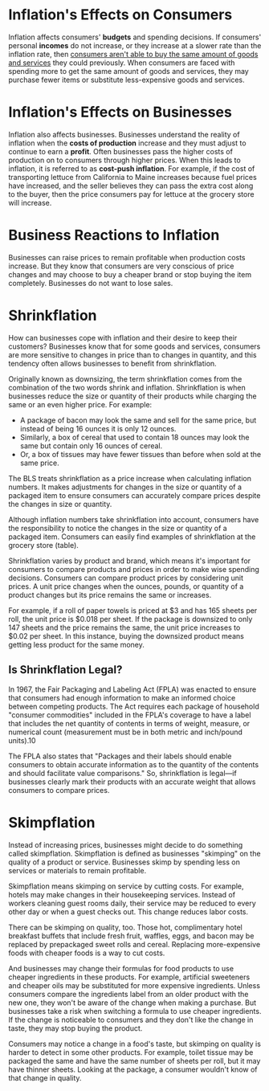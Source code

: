 # Inflation's Effects on Consumers
Inflation affects consumers' **budgets** and spending decisions. If consumers' personal **incomes** do not increase, or they increase at a slower rate than the inflation rate, then [consumers aren't able to buy the same amount of goods and services](https://www.stlouisfed.org/publications/page-one-economics/2024/03/01/the-inflation-rate-is-falling-but-prices-are-not) they could previously. When consumers are faced with spending more to get the same amount of goods and services, they may purchase fewer items or substitute less-expensive goods and services.

# Inflation's Effects on Businesses
Inflation also affects businesses. Businesses understand the reality of inflation when the **costs of production** increase and they must adjust to continue to earn a **profit**. Often businesses pass the higher costs of production on to consumers through higher prices. When this leads to inflation, it is referred to as **cost-push inflation**. For example, if the cost of transporting lettuce from California to Maine increases because fuel prices have increased, and the seller believes they can pass the extra cost along to the buyer, then the price consumers pay for lettuce at the grocery store will increase.

# Business Reactions to Inflation
Businesses can raise prices to remain profitable when production costs increase. But they know that consumers are very conscious of price changes and may choose to buy a cheaper brand or stop buying the item completely. Businesses do not want to lose sales.

# Shrinkflation
How can businesses cope with inflation and their desire to keep their customers? Businesses know that for some goods and services, consumers are more sensitive to changes in price than to changes in quantity, and this tendency often allows businesses to benefit from shrinkflation.

Originally known as downsizing, the term shrinkflation comes from the combination of the two words shrink and inflation. Shrinkflation is when businesses reduce the size or quantity of their products while charging the same or an even higher price. For example:

* A package of bacon may look the same and sell for the same price, but instead of being 16 ounces it is only 12 ounces.
* Similarly, a box of cereal that used to contain 18 ounces may look the same but contain only 16 ounces of cereal.
* Or, a box of tissues may have fewer tissues than before when sold at the same price.

The BLS treats shrinkflation as a price increase when calculating inflation numbers. It makes adjustments for changes in the size or quantity of a packaged item to ensure consumers can accurately compare prices despite the changes in size or quantity.

Although inflation numbers take shrinkflation into account, consumers have the responsibility to notice the changes in the size or quantity of a packaged item. Consumers can easily find examples of shrinkflation at the grocery store (table).

Shrinkflation varies by product and brand, which means it's important for consumers to compare products and prices in order to make wise spending decisions. Con­­sumers can compare product prices by considering unit prices. A unit price changes when the ounces, pounds, or quantity of a product changes but its price remains the same or increases.

For example, if a roll of paper towels is priced at $3 and has 165 sheets per roll, the unit price is $0.018 per sheet. If the package is downsized to only 147 sheets and the price remains the same, the unit price increases to $0.02 per sheet. In this instance, buying the downsized product means getting less product for the same money.

## Is Shrinkflation Legal?
In 1967, the Fair Packaging and Labeling Act (FPLA) was enacted to ensure that consumers had enough information to make an informed choice between competing products. The Act requires each package of household "consumer commodities" included in the FPLA's coverage to have a label that includes the net quantity of contents in terms of weight, measure, or numerical count (measurement must be in both metric and inch/pound units).10

The FPLA also states that "Packages and their labels should enable consumers to obtain accurate information as to the quantity of the contents and should facilitate value comparisons." So, shrinkflation is legal—if businesses clearly mark their products with an accurate weight that allows consumers to compare prices.

# Skimpflation
Instead of increasing prices, businesses might decide to do something called skimpflation. Skimpflation is defined as businesses "skimping" on the quality of a product or service. Businesses skimp by spending less on services or materials to remain profitable.

Skimpflation means skimping on service by cutting costs. For example, hotels may make changes in their housekeeping services. Instead of workers cleaning guest rooms daily, their service may be reduced to every other day or when a guest checks out. This change reduces labor costs.

There can be skimping on quality, too. Those hot, complimentary hotel breakfast buffets that include fresh fruit, waffles, eggs, and bacon may be replaced by prepackaged sweet rolls and cereal. Replacing more-expensive foods with cheaper foods is a way to cut costs.

And businesses may change their formulas for food products to use cheaper ingredients in these products. For example, artificial sweeteners and cheaper oils may be substituted for more expensive ingredients. Unless consumers compare the ingredients label from an older product with the new one, they won't be aware of the change when making a purchase. But businesses take a risk when switching a formula to use cheaper ingredients. If the change is noticeable to consumers and they don't like the change in taste, they may stop buying the product.

Consumers may notice a change in a food's taste, but skimping on quality is harder to detect in some other products. For example, toilet tissue may be packaged the same and have the same number of sheets per roll, but it may have thinner sheets. Looking at the package, a consumer wouldn't know of that change in quality.